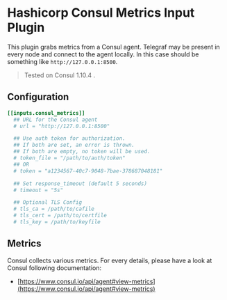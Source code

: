 # Hashicorp Consul Metrics Input Plugin

This plugin grabs metrics from a Consul agent. Telegraf may be present in every node and connect to the agent locally. In this case should be something like `http://127.0.0.1:8500`.

> Tested on Consul 1.10.4 .

## Configuration

```toml
[[inputs.consul_metrics]]
  ## URL for the Consul agent
  # url = "http://127.0.0.1:8500"

  ## Use auth token for authorization. 
  ## If both are set, an error is thrown.
  ## If both are empty, no token will be used.
  # token_file = "/path/to/auth/token"
  ## OR
  # token = "a1234567-40c7-9048-7bae-378687048181"

  ## Set response_timeout (default 5 seconds)
  # timeout = "5s"

  ## Optional TLS Config
  # tls_ca = /path/to/cafile
  # tls_cert = /path/to/certfile
  # tls_key = /path/to/keyfile
```

## Metrics

Consul collects various metrics. For every details, please have a look at Consul following documentation:

- [https://www.consul.io/api/agent#view-metrics](https://www.consul.io/api/agent#view-metrics)
